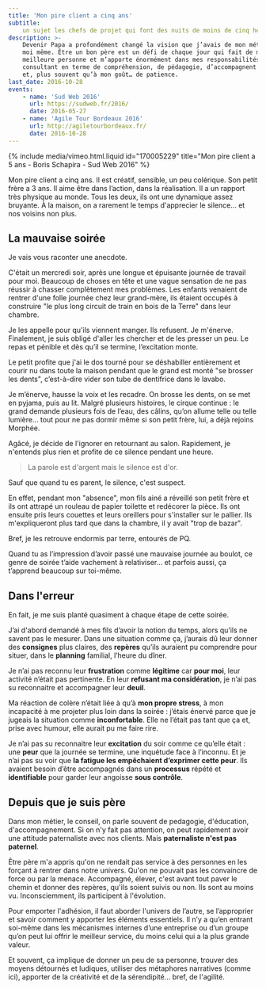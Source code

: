 ```yaml
---
title: 'Mon pire client a cinq ans'
subtitle:
    un sujet les chefs de projet qui font des nuits de moins de cinq heures
description: >-
    Devenir Papa a profondément changé la vision que j’avais de mon métier et de
    moi même. Être un bon père est un défi de chaque jour qui fait de moi une
    meilleure personne et m’apporte énormément dans mes responsabilités de
    consultant en terme de compréhension, de pédagogie, d’accompagnent au succès
    et, plus souvent qu’à mon goût… de patience.
last_date: 2016-10-28
events:
    - name: 'Sud Web 2016'
      url: https://sudweb.fr/2016/
      date: 2016-05-27
    - name: 'Agile Tour Bordeaux 2016'
      url: http://agiletourbordeaux.fr/
      date: 2016-10-28
---
```


{% include media/vimeo.html.liquid id="170005229" title="Mon pire client a 5 ans - Boris Schapira - Sud Web 2016" %}

Mon pire client a cinq ans. Il est créatif, sensible, un peu colérique. Son
petit frère a 3 ans. Il aime être dans l’action, dans la réalisation. Il a un
rapport très physique au monde. Tous les deux, ils ont une dynamique assez
bruyante. À la maison, on a rarement le temps d'apprecier le silence… et nos
voisins non plus.

## La mauvaise soirée

Je vais vous raconter une anecdote.

C'était un mercredi soir, après une longue et épuisante journée de travail pour
moi. Beaucoup de choses en tête et une vague sensation de ne pas réussir à
chasser complètement mes problèmes. Les enfants venaient de rentrer d'une folle
journée chez leur grand-mère, ils étaient occupés à construire "le plus long
circuit de train en bois de la Terre" dans leur chambre.

Je les appelle pour qu'ils viennent manger. Ils refusent. Je m'énerve.
Finalement, je suis obligé d'aller les chercher et de les presser un peu. Le
repas et pénible et dès qu’il se termine, l’excitation monte.

Le petit profite que j'ai le dos tourné pour se déshabiller entièrement et
courir nu dans toute la maison pendant que le grand est monté "se brosser les
dents", c’est-à-dire vider son tube de dentifrice dans le lavabo.

Je m’énerve, hausse la voix et les recadre. On brosse les dents, on se met en
pyjama, puis au lit. Malgré plusieurs histoires, le cirque continue : le grand
demande plusieurs fois de l’eau, des câlins, qu’on allume telle ou telle
lumière… tout pour ne pas dormir même si son petit frère, lui, a déjà rejoins
Morphée.

Agâcé, je décide de l'ignorer en retournant au salon. Rapidement, je n'entends
plus rien et profite de ce silence pendant une heure.

> La parole est d'argent mais le silence est d'or.

Sauf que quand tu es parent, le silence, c'est suspect.

En effet, pendant mon "absence", mon fils ainé a réveillé son petit frère et ils
ont attrapé un rouleau de papier toilette et redécorer la pièce. Ils ont ensuite
pris leurs couettes et leurs oreillers pour s'installer sur le pallier. Ils
m'expliqueront plus tard que dans la chambre, il y avait "trop de bazar".

Bref, je les retrouve endormis par terre, entourés de PQ.

Quand tu as l’impression d’avoir passé une mauvaise journée au boulot, ce genre
de soirée t’aide vachement à relativiser… et parfois aussi, ça t’apprend
beaucoup sur toi-même.

## Dans l'erreur

En fait, je me suis planté quasiment à chaque étape de cette soirée.

J’ai d'abord demandé à mes fils d’avoir la notion du temps, alors qu’ils ne
savent pas le mesurer. Dans une situation comme ça, j’aurais dû leur donner des
**consignes** plus claires, des **repères** qu’ils auraient pu comprendre pour
situer, dans le **planning** familial, l’heure du dîner.

Je n’ai pas reconnu leur **frustration** comme **légitime** car **pour moi**,
leur activité n’était pas pertinente. En leur **refusant ma considération**, je
n’ai pas su reconnaitre et accompagner leur **deuil**.

Ma réaction de colère n’était liée à qu’à **mon propre stress**, à mon
incapacité à me projeter plus loin dans la soirée : j’étais énervé parce que je
jugeais la situation comme **inconfortable**. Elle ne l’était pas tant que ça
et, prise avec humour, elle aurait pu me faire rire.

Je n’ai pas su reconnaitre leur **excitation** du soir comme ce qu’elle était :
une **peur** que la journée se termine, une inquétude face à l’inconnu. Et je
n’ai pas su voir que **la fatigue les empêchaient d’exprimer cette peur**. Ils
avaient besoin d’être accompagnés dans un **processus** répété et
**identifiable** pour garder leur angoisse **sous contrôle**.

## Depuis que je suis père

Dans mon métier, le conseil, on parle souvent de pedagogie, d'éducation,
d'accompagnement. Si on n'y fait pas attention, on peut rapidement avoir une
attitude paternaliste avec nos clients. Mais **paternaliste n'est pas
paternel**.

Être père m'a appris qu'on ne rendait pas service à des personnes en les forçant
à rentrer dans notre univers. Qu'on ne pouvait pas les convaincre de force ou
par la menace. Accompagné, élever, c'est avant tout paver le chemin et donner
des repères, qu'ils soient suivis ou non. Ils sont au moins vu. Inconsciemment,
ils participent à l'évolution.

Pour emporter l'adhésion, il faut aborder l'univers de l’autre, se l’approprier
et savoir comment y apporter les éléments essentiels. Il n’y a qu’en entrant
soi-même dans les mécanismes internes d’une entreprise ou d’un groupe qu’on peut
lui offrir le meilleur service, du moins celui qui a la plus grande valeur.

Et souvent, ça implique de donner un peu de sa personne, trouver des moyens
détournés et ludiques, utiliser des métaphores narratives (comme ici), apporter
de la créativité et de la sérendipité… bref, de l'agilité.

